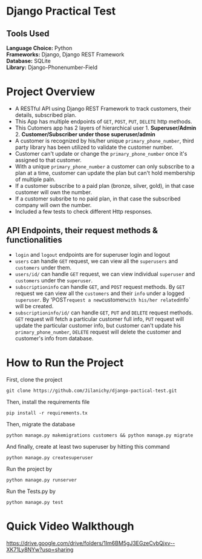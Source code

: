 # Django Practical Test

## Tools Used

<b>Language Choice:</b> Python <br>
<b>Frameworks:</b> Django, Django REST Framework <br>
<b>Database:</b> SQLite <br>
<b>Library:</b>  Django-Phonenumber-Field <br>

# Project Overview

* A RESTful API using Django REST Framework to track customers, their details, subscribed plan.
* This App has multiple endpoints of `GET`, `POST`, `PUT`, `DELETE` http methods.
* This Cutomers app has 2 layers of hierarchical user 
                                    1. <b>Superuser/Admin</b>
                                    2. <b>Customer/Subscriber under those superuser/admin</b>
* A customer is recognized by his/her unique `primary_phone_number`, third party library has been utilized to validate the customer number.
* Customer can't update or change the `primary_phone_number` once it's assigned to that customer.
* With a unique `primary_phone_number` a customer can only subscribe to a plan at a time, customer can update the plan but can't hold membership of multiple paln.
* If a customer subscribe to a paid plan (bronze, silver, gold), in that case customer will own the number.
* If a customer subsribe to no paid plan, in that case the subscribed company will own the number.
* Included a few tests to check different Http responses.

## API Endpoints, their request methods & functionalities
* `login` and `logout` endpoints are for superuser login and logout
* `users` can handle `GET` request, we can view all the `superusers` and `customers` under them.
* `users/id/` can handle `GET` request, we can view individual `superuser` and `customers` under the `superuser`.
* `subscriptioninfo` can handle `GET`, and `POST` request methods. By `GET` request we can view all the `customers` and their `info` under a logged `superuser`. By 'POST` request a new `customer` with his/her related `info` will be created.
* `subscriptioninfo/id/` can handle `GET`, `PUT` and `DELETE` request methods. `GET` request will fetch a particular customer full info, `PUT` request will update the particular customer info, but customer can't update his `primary_phone_number`, `DELETE` request will delete the customer and customer's info from database.

# How to Run the Project
First, clone the project
```
git clone https://github.com/Jilanichy/django-pactical-test.git
```
Then, install the requirements file
```
pip install -r requirements.tx
```
Then, migrate the database
```
python manage.py makemigrations customers && python manage.py migrate
```
And finally, create at least two superuser by hitting this command
```
python manage.py createsuperuser
```
Run the project by
```
python manage.py runserver
```
Run the Tests.py by
```
python manage.py test
```

# Quick Video Walkthough
https://drive.google.com/drive/folders/1Im6BM5gJ3EGzeCvbQjxv--XK71Ly8NYw?usp=sharing
